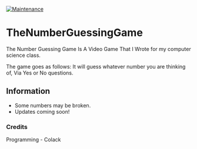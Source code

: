 [![Maintenance](https://img.shields.io/badge/Maintained%3F-yes-green.svg)](https://GitHub.com/Naereen/StrapDown.js/graphs/commit-activity)

# TheNumberGuessingGame

The Number Guessing Game Is A Video Game That I Wrote for my computer science class.

The game goes as follows: It will guess whatever number you are thinking of, Via Yes or No questions.

## Information

- Some numbers may be broken.
- Updates coming soon!

### Credits 

Programming - Colack
